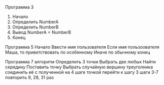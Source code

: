 Программа 3
1. Начало
2. Определить NumberA
3. Определить NumberB
4. Вывод NumberA = NumberB
5. Конец

Программа 5
Начало
Ввести имя пользователя
Если имя пользоователя Маша, то приветствовать по особенному
Иначе по обычному
конец

Программа 7 алгоритм
Определить 3 точки
Выбрать две любых
Найти середину
Поставить точку
Выбрать случайную вершину треуголника соединить  её с полученной на 4 шаге точкой
перейти к шагу 3
шаги 3-7 повторить 9, 28, 31 раз